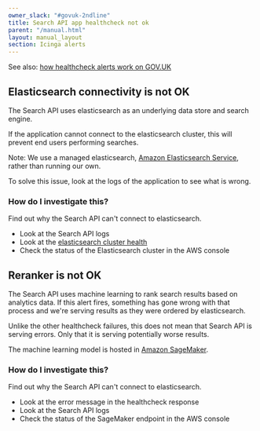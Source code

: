 ```yaml
---
owner_slack: "#govuk-2ndline"
title: Search API app healthcheck not ok
parent: "/manual.html"
layout: manual_layout
section: Icinga alerts
---
```


See also: [how healthcheck alerts work on GOV.UK](app-healthcheck-not-ok.html)

## Elasticsearch connectivity is not OK

The Search API uses elasticsearch as an underlying data store and search
engine.

If the application cannot connect to the elasticsearch cluster,
this will prevent end users performing searches.

Note: We use a managed elasticsearch, [Amazon Elasticsearch Service][aws-elasticsearch], rather than running our own.

To solve this issue, look at the logs of the application to see what
is wrong.

### How do I investigate this?

Find out why the Search API can't connect to elasticsearch.

- Look at the Search API logs
- Look at the [elasticsearch cluster health][cluster-health]
- Check the status of the Elasticsearch cluster in the AWS console

## Reranker is not OK

The Search API uses machine learning to rank search results based on
analytics data.  If this alert fires, something has gone wrong with
that process and we're serving results as they were ordered by
elasticsearch.

Unlike the other healthcheck failures, this does not mean that Search
API is serving errors.  Only that it is serving potentially worse
results.

The machine learning model is hosted in [Amazon SageMaker][aws-sagemaker].

### How do I investigate this?

Find out why the Search API can't connect to elasticsearch.

- Look at the error message in the healthcheck response
- Look at the Search API logs
- Check the status of the SageMaker endpoint in the AWS console

[sentry]: /manual/error-reporting.html
[search-github-repo]: https://github.com/alphagov/search-api/
[cluster-health]: /manual/alerts/elasticsearch-cluster-health.html
[aws-elasticsearch]: https://aws.amazon.com/elasticsearch-service/
[aws-sagemaker]: https://aws.amazon.com/sagemaker/
